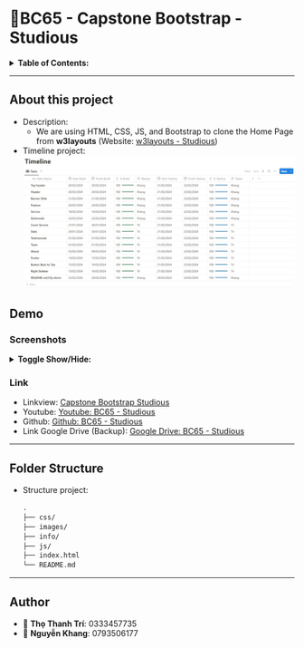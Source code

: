 # 👋BC65 - Capstone Bootstrap - Studious

<details>
<summary><strong>Table of Contents:</strong></summary>

- [👋BC65 - Capstone Bootstrap - Studious](#bc65---capstone-bootstrap---studious)
  - [About this project](#about-this-project)
  - [Demo](#demo)
    - [Screenshots](#screenshots)
      - [Desktop view - Light mode](#desktop-view---light-mode)
      - [Desktop view - Dark mode](#desktop-view---dark-mode)
      - [Tablet view](#tablet-view)
      - [Mobile view](#mobile-view)
    - [Link](#link)
  - [Folder Structure](#folder-structure)
  - [Author](#author)

</details>

---

## About this project

- Description:
  - We are using HTML, CSS, JS, and Bootstrap to clone the Home Page from **w3layouts** (Website: [w3layouts - Studious](https://wp.w3layouts.com/studious/))
- Timeline project:
  ![Timeline](./info/Timeline.png)

## Demo

### Screenshots

<details>
<summary><strong>Toggle Show/Hide:</strong></summary>

#### Desktop view - Light mode

  ![Desktop view - Light mode](./info/laptop-screen.png)

#### Desktop view - Dark mode

  ![Desktop view - Dark mode](./info/laptop-screen-darkmode.png)

#### Tablet view

  ![Tablet view](./info/tablet-screen.png)

#### Mobile view

  ![Mobile view](./info/mobile-screen.png)

</details>

### Link

- Linkview: [Capstone Bootstrap Studious](https://ngkhang.github.io/bc65-capstone-bootstrap-studious/)
- Youtube: [Youtube: BC65 - Studious](https://youtu.be/vojF1m9ShL4)
- Github: [Github: BC65 - Studious](https://github.com/ngkhang/bc65-capstone-bootstrap-studious)
- Link Google Drive (Backup): [Google Drive: BC65 - Studious](https://drive.google.com/drive/folders/1GXxauHD12aexsofYO5jDUxd9Ze5P_vDe?usp=sharing)

---

## Folder Structure

- Structure project:
  
  ``` markdown
  .
  ├── css/
  ├── images/
  ├── info/
  ├── js/
  ├── index.html
  └── README.md
  ```

---

## Author

- 👤 **Thọ Thanh Trí**: 0333457735
- 👤 **Nguyễn Khang**: 0793506177
